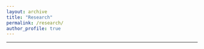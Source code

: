 ```yaml
---
layout: archive
title: "Research"
permalink: /research/
author_profile: true
---
```


---------------------------------------------------------------

